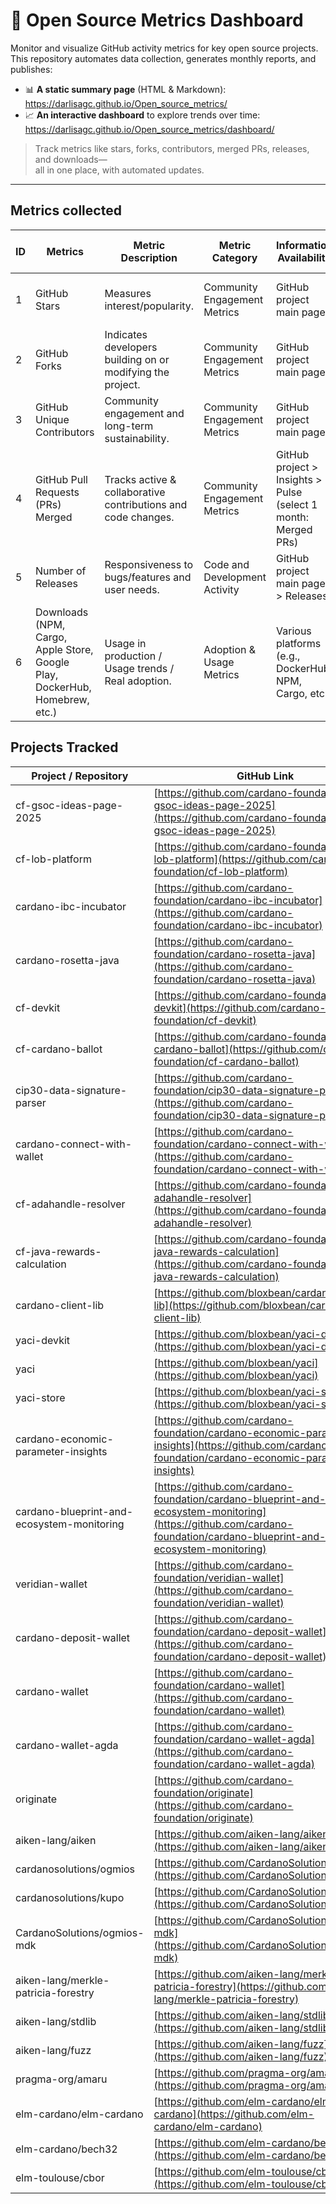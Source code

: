 # 🚀 Open Source Metrics Dashboard

Monitor and visualize GitHub activity metrics for key open source projects.  
This repository automates data collection, generates monthly reports, and publishes:

- 📊 **A static summary page** (HTML & Markdown): https://darlisagc.github.io/Open_source_metrics/
- 📈 **An interactive dashboard** to explore trends over time: https://darlisagc.github.io/Open_source_metrics/dashboard/

> Track metrics like stars, forks, contributors, merged PRs, releases, and downloads—  
> all in one place, with automated updates.

---

## Metrics collected 

| ID | Metrics                                | Metric Description                                                      | Metric Category                  | Information Availability                   | Collection Method           | Frequency of Data Collection | Location                                 |
|----|----------------------------------------|-------------------------------------------------------------------------|----------------------------------|--------------------------------------------|-----------------------------|------------------------------|------------------------------------------|
| 1  | GitHub Stars                           | Measures interest/popularity.                                           | Community Engagement Metrics     | GitHub project main page                   | Manually / GitHub API        | Monthly                      | Confluence page / GitHub repository      |
| 2  | GitHub Forks                           | Indicates developers building on or modifying the project.              | Community Engagement Metrics     | GitHub project main page                   | Manually / GitHub API        | Monthly                      | Confluence page / GitHub repository      |
| 3  | GitHub Unique Contributors             | Community engagement and long-term sustainability.                      | Community Engagement Metrics     | GitHub project main page                   | Manually / GitHub API        | Monthly                      | Confluence page / GitHub repository      |
| 4  | GitHub Pull Requests (PRs) Merged      | Tracks active & collaborative contributions and code changes.           | Community Engagement Metrics     | GitHub project > Insights > Pulse (select 1 month: Merged PRs) | Manually / GitHub API       | Monthly                      | Confluence page / GitHub repository      |
| 5  | Number of Releases                     | Responsiveness to bugs/features and user needs.                         | Code and Development Activity    | GitHub project main page > Releases        | Manually / GitHub API       | Monthly                      | Confluence page                         |
| 6  | Downloads (NPM, Cargo, Apple Store, Google Play, DockerHub, Homebrew, etc.) | Usage in production / Usage trends / Real adoption.         | Adoption & Usage Metrics         | Various platforms (e.g., DockerHub, NPM, Cargo, etc.) | Manually                    | Monthly                      | Confluence page / GitHub repository      |


## Projects Tracked


| Project / Repository                    | GitHub Link                                                                                   |
|-----------------------------------------|----------------------------------------------------------------------------------------------|
| cf-gsoc-ideas-page-2025                 | [https://github.com/cardano-foundation/cf-gsoc-ideas-page-2025](https://github.com/cardano-foundation/cf-gsoc-ideas-page-2025)           |
| cf-lob-platform                         | [https://github.com/cardano-foundation/cf-lob-platform](https://github.com/cardano-foundation/cf-lob-platform)                           |
| cardano-ibc-incubator                   | [https://github.com/cardano-foundation/cardano-ibc-incubator](https://github.com/cardano-foundation/cardano-ibc-incubator)               |
| cardano-rosetta-java                    | [https://github.com/cardano-foundation/cardano-rosetta-java](https://github.com/cardano-foundation/cardano-rosetta-java)                 |
| cf-devkit                               | [https://github.com/cardano-foundation/cf-devkit](https://github.com/cardano-foundation/cf-devkit)                                       |
| cf-cardano-ballot                       | [https://github.com/cardano-foundation/cf-cardano-ballot](https://github.com/cardano-foundation/cf-cardano-ballot)                       |
| cip30-data-signature-parser             | [https://github.com/cardano-foundation/cip30-data-signature-parser](https://github.com/cardano-foundation/cip30-data-signature-parser)   |
| cardano-connect-with-wallet             | [https://github.com/cardano-foundation/cardano-connect-with-wallet](https://github.com/cardano-foundation/cardano-connect-with-wallet)   |
| cf-adahandle-resolver                   | [https://github.com/cardano-foundation/cf-adahandle-resolver](https://github.com/cardano-foundation/cf-adahandle-resolver)               |
| cf-java-rewards-calculation             | [https://github.com/cardano-foundation/cf-java-rewards-calculation](https://github.com/cardano-foundation/cf-java-rewards-calculation)   |
| cardano-client-lib                      | [https://github.com/bloxbean/cardano-client-lib](https://github.com/bloxbean/cardano-client-lib)                                         |
| yaci-devkit                             | [https://github.com/bloxbean/yaci-devkit](https://github.com/bloxbean/yaci-devkit)                                                     |
| yaci                                    | [https://github.com/bloxbean/yaci](https://github.com/bloxbean/yaci)                                                                   |
| yaci-store                              | [https://github.com/bloxbean/yaci-store](https://github.com/bloxbean/yaci-store)                                                       |
| cardano-economic-parameter-insights      | [https://github.com/cardano-foundation/cardano-economic-parameter-insights](https://github.com/cardano-foundation/cardano-economic-parameter-insights)  |
| cardano-blueprint-and-ecosystem-monitoring | [https://github.com/cardano-foundation/cardano-blueprint-and-ecosystem-monitoring](https://github.com/cardano-foundation/cardano-blueprint-and-ecosystem-monitoring) |
| veridian-wallet                         | [https://github.com/cardano-foundation/veridian-wallet](https://github.com/cardano-foundation/veridian-wallet)                           |
| cardano-deposit-wallet                  | [https://github.com/cardano-foundation/cardano-deposit-wallet](https://github.com/cardano-foundation/cardano-deposit-wallet)             |
| cardano-wallet                          | [https://github.com/cardano-foundation/cardano-wallet](https://github.com/cardano-foundation/cardano-wallet)                             |
| cardano-wallet-agda                     | [https://github.com/cardano-foundation/cardano-wallet-agda](https://github.com/cardano-foundation/cardano-wallet-agda)                   |
| originate                               | [https://github.com/cardano-foundation/originate](https://github.com/cardano-foundation/originate)                                      |
| aiken-lang/aiken                        | [https://github.com/aiken-lang/aiken](https://github.com/aiken-lang/aiken)                                                             |
| cardanosolutions/ogmios                 | [https://github.com/CardanoSolutions/ogmios](https://github.com/CardanoSolutions/ogmios)                                               |
| cardanosolutions/kupo                   | [https://github.com/CardanoSolutions/kupo](https://github.com/CardanoSolutions/kupo)                                                   |
| CardanoSolutions/ogmios-mdk             | [https://github.com/CardanoSolutions/ogmios-mdk](https://github.com/CardanoSolutions/ogmios-mdk)                                       |
| aiken-lang/merkle-patricia-forestry     | [https://github.com/aiken-lang/merkle-patricia-forestry](https://github.com/aiken-lang/merkle-patricia-forestry)                       |
| aiken-lang/stdlib                       | [https://github.com/aiken-lang/stdlib](https://github.com/aiken-lang/stdlib)                                                           |
| aiken-lang/fuzz                         | [https://github.com/aiken-lang/fuzz](https://github.com/aiken-lang/fuzz)                                                               |
| pragma-org/amaru                        | [https://github.com/pragma-org/amaru](https://github.com/pragma-org/amaru)                                                             |
| elm-cardano/elm-cardano                 | [https://github.com/elm-cardano/elm-cardano](https://github.com/elm-cardano/elm-cardano)                                               |
| elm-cardano/bech32                      | [https://github.com/elm-cardano/bech32](https://github.com/elm-cardano/bech32)                                                         |
| elm-toulouse/cbor                       | [https://github.com/elm-toulouse/cbor](https://github.com/elm-toulouse/cbor)                                                           |


